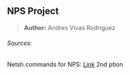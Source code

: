 ## NPS Project
> **Author:**       Andres Vivas Rodriguez  

  
  
  
  
  

###### Sources:  
Netsh commands for NPS: [Link](https://learn.microsoft.com/en-us/previous-versions/windows/it-pro/windows-server-2008-r2-and-2008/cc731207(v=ws.10))  
2nd ption
